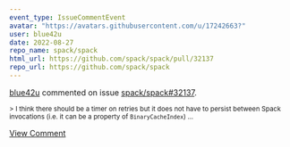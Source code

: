 ```yaml
---
event_type: IssueCommentEvent
avatar: "https://avatars.githubusercontent.com/u/17242663?"
user: blue42u
date: 2022-08-27
repo_name: spack/spack
html_url: https://github.com/spack/spack/pull/32137
repo_url: https://github.com/spack/spack
---
```


<a href='https://github.com/blue42u' target='_blank'>blue42u</a> commented on issue <a href='https://github.com/spack/spack/pull/32137' target='_blank'>spack/spack#32137</a>.

<small>> I think there should be a timer on retries but it does not have to persist between Spack invocations (i.e. it can be a property of `BinaryCacheIndex`)...</small>

<a href='https://github.com/spack/spack/pull/32137' target='_blank'>View Comment</a>